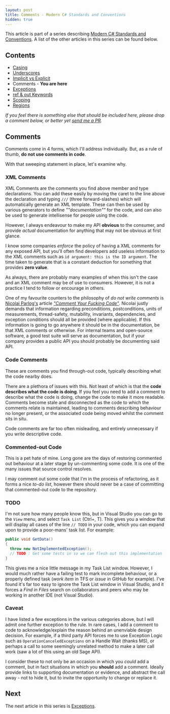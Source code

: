 ```yaml
---
layout: post
title: Comments - Modern C# Standards and Conventions
hidden: true
---
```


This article is part of a series describing [Modern C# Standards and Conventions](http://blog.devbot.net/standards). A list of the other articles in this series can be found below.

## Contents

* [Casing](http://blog.devbot.net/conventions-casing)
* [Underscores](http://blog.devbot.net/conventions-underscores)
* [Implicit vs Explicit](http://blog.devbot.net/conventions-implicit)
* Comments - **You are here**
* [Exceptions](http://blog.devbot.net/conventions-exceptions)
* [ref & out Keywords](http://blog.devbot.net/conventions-refs)
* [Scoping](http://blog.devbot.net/conventions-scoping)
* [Regions](http://blog.devbot.net/conventions-regions)

_If you feel there is something else that should be included here, please drop a comment below, or better yet [send me a PR](https://github.com/smudge202/smudge202.github.io)._

## Comments

Comments come in 4 forms, which I'll address individually. But, as a rule of thumb, **do not use comments in code**. 

With that sweeping statement in place, let's examine why.

### XML Comments

XML Comments are the comments you find above member and type declarations. You can add these easily by moving the caret to the line above the declaration and typing `///` (three forward-slashes) which will automatically generate an XML template. These can then be used by various generators to define _""documentation""_ for the code, and can also be used to generate intellisense for people using the code.

However, I always endeavour to make my API **obvious** to the consumer, and provide _actual_ documentation for anything that may not be obvious at first glance. 

I know some companies _enforce_ the policy of having a XML comments for any exposed API, but you'll often find developers add useless information to the XML comments such as `id argument: this is the ID argument`. The time taken to generate that is a constant deduction for something that provides **zero value**.

As always, there are probably many examples of when this isn't the case and an XML comment may be of use to consumers. However, it is not a practice I tend to follow or encourage in others. 

One of my favourite counters to the philosophy of _do not write comments_ is [Nicolai Parlog's] article _["Comment Your Fucking Code"]_. Nicolai justly demands that information regarding preconditions, postconditions, units of measurements, thread-safety, mutability, invariants, dependencies, and exception conditions should all be provided (where applicable). If this information is going to go anywhere it should be in the documentation, be that XML comments or otherwise. For internal teams and open-source software, a good test suite will serve as documentation, but if your company provides a public API you should probably be documenting said API.

### <a name="code"></a>Code Comments

These are comments you find through-out code, typically describing what the code nearby does.

There are a plethora of issues with this. Not least of which is that the **code describes what the code is doing**. If you feel you need to add a comment to describe what the code is doing, change the code to make it more readable. Comments become stale and disconnected as the code to which the comments relate is maintained, leading to comments describing behaviour no longer present, or the associated code being moved whilst the comment sits in situ.

Code comments are far too often misleading, and entirely unnecessary if you write descriptive code.

### Commented-out Code

This is a pet hate of mine. Long gone are the days of restoring commented out behaviour at a later stage by un-commenting some code. It is one of the many issues that source control resolves.

I may comment out some code that I'm in the process of refactoring, as it forms a nice _to-do list_, however there should never be a case of committing that commented-out code to the repository.

### TODO

I'm not sure how many people know this, but in Visual Studio you can go to the `View` menu, and select `Task List` (Ctrl+\, T). This gives you a window that will display all cases of the line `// TODO` in your code, which you can expand upon to provide a poor-mans' task list. For example:

```c#
public void GetData()
{
  throw new NotImplementedException();
  // TODO : Get some tests in so we can flesh out this implementation
}
```

This gives me a nice little message in my Task List window. However, I would much rather have a failing test to mark incomplete behaviour, or a properly defined task (_work item_ in TFS or _issue_ in GitHub for example). I've found it's far too easy to ignore the Task List window in Visual Studio, and it forces a _Find in Files_ search on collaborators and peers who may be working in another IDE (not Visual Studio).

### Caveat

I have listed a few exceptions in the various categories above, but I will admit one further exception to the rule. In rare cases, I add a comment to code to acknowledge/explain the reason behind an unenviable design decision. For example, if a third party API forces me to use Exception Logic such as `OperationCanceledExceptions` on a Handle Wait (thanks MS), or perhaps a call to some seemingly unrelated method to make a later call work (saw a lot of this using an old Sage API). 

I consider these to not only be an occasion in which you _could_ add a comment, but in fact situations in which you **should** add a comment. Ideally provide links to supporting documentation or evidence, and abstract the call away - not to hide it, but to invite the opportunity to change or replace it.

## Next

The next article in this series is [Exceptions](http://blog.devbot.net/conventions-exceptions).

 [Nicolai Parlog's]: http://blog.codefx.org/about-nicolai-parlog/
 ["Comment Your Fucking Code"]: http://blog.codefx.org/techniques/documentation/comment-your-fucking-code/
